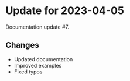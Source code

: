 # Update for 2023-04-05

Documentation update #7.

## Changes

- Updated documentation
- Improved examples
- Fixed typos